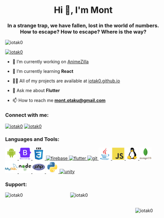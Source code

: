 <h1 align="center">Hi 👋, I'm Mont</h1>
<h3 align="center">In a strange trap, we have fallen, lost in the world of numbers. How to escape? How to escape? Where is the way?</h3>

<p align="left"> <img src="https://komarev.com/ghpvc/?username=iotak0&label=Profile%20views&color=0e75b6&style=flat" alt="iotak0" /> </p>

<p align="left"> <a href="https://twitter.com/iotak0" target="blank"><img src="https://img.shields.io/twitter/follow/iotak0?logo=twitter&style=for-the-badge" alt="iotak0" /></a> </p>

- 🔭 I’m currently working on [AnimeZilla](https://animezilla.xyz)

- 🌱 I’m currently learning **React**

- 👨‍💻 All of my projects are available at [iotak0.github.io](https://iotak0.github.io/iotak0/)

- 💬 Ask me about **Flutter**

- 📫 How to reach me **mont.otaku@gmail.com**

<h3 align="left">Connect with me:</h3>
<p align="left">
<a href="https://twitter.com/iotak0" target="blank"><img align="center" src="https://raw.githubusercontent.com/rahuldkjain/github-profile-readme-generator/master/src/images/icons/Social/twitter.svg" alt="iotak0" height="30" width="40" /></a>
<a href="https://instagram.com/iotak0" target="blank"><img align="center" src="https://raw.githubusercontent.com/rahuldkjain/github-profile-readme-generator/master/src/images/icons/Social/instagram.svg" alt="iotak0" height="30" width="40" /></a>
</p>

<h3 align="left">Languages and Tools:</h3>
<p align="left"> <a href="https://developer.android.com" target="_blank" rel="noreferrer"> <img src="https://raw.githubusercontent.com/devicons/devicon/master/icons/android/android-original-wordmark.svg" alt="android" width="40" height="40"/> </a> <a href="https://getbootstrap.com" target="_blank" rel="noreferrer"> <img src="https://raw.githubusercontent.com/devicons/devicon/master/icons/bootstrap/bootstrap-plain-wordmark.svg" alt="bootstrap" width="40" height="40"/> </a> <a href="https://www.w3schools.com/css/" target="_blank" rel="noreferrer"> <img src="https://raw.githubusercontent.com/devicons/devicon/master/icons/css3/css3-original-wordmark.svg" alt="css3" width="40" height="40"/> </a> <a href="https://firebase.google.com/" target="_blank" rel="noreferrer"> <img src="https://www.vectorlogo.zone/logos/firebase/firebase-icon.svg" alt="firebase" width="40" height="40"/> </a> <a href="https://flutter.dev" target="_blank" rel="noreferrer"> <img src="https://www.vectorlogo.zone/logos/flutterio/flutterio-icon.svg" alt="flutter" width="40" height="40"/> </a> <a href="https://git-scm.com/" target="_blank" rel="noreferrer"> <img src="https://www.vectorlogo.zone/logos/git-scm/git-scm-icon.svg" alt="git" width="40" height="40"/> </a> <a href="https://www.java.com" target="_blank" rel="noreferrer"> <img src="https://raw.githubusercontent.com/devicons/devicon/master/icons/java/java-original.svg" alt="java" width="40" height="40"/> </a> <a href="https://developer.mozilla.org/en-US/docs/Web/JavaScript" target="_blank" rel="noreferrer"> <img src="https://raw.githubusercontent.com/devicons/devicon/master/icons/javascript/javascript-original.svg" alt="javascript" width="40" height="40"/> </a> <a href="https://www.linux.org/" target="_blank" rel="noreferrer"> <img src="https://raw.githubusercontent.com/devicons/devicon/master/icons/linux/linux-original.svg" alt="linux" width="40" height="40"/> </a> <a href="https://www.mongodb.com/" target="_blank" rel="noreferrer"> <img src="https://raw.githubusercontent.com/devicons/devicon/master/icons/mongodb/mongodb-original-wordmark.svg" alt="mongodb" width="40" height="40"/> </a> <a href="https://www.mysql.com/" target="_blank" rel="noreferrer"> <img src="https://raw.githubusercontent.com/devicons/devicon/master/icons/mysql/mysql-original-wordmark.svg" alt="mysql" width="40" height="40"/> </a> <a href="https://nodejs.org" target="_blank" rel="noreferrer"> <img src="https://raw.githubusercontent.com/devicons/devicon/master/icons/nodejs/nodejs-original-wordmark.svg" alt="nodejs" width="40" height="40"/> </a> <a href="https://www.php.net" target="_blank" rel="noreferrer"> <img src="https://raw.githubusercontent.com/devicons/devicon/master/icons/php/php-original.svg" alt="php" width="40" height="40"/> </a> <a href="https://www.python.org" target="_blank" rel="noreferrer"> <img src="https://raw.githubusercontent.com/devicons/devicon/master/icons/python/python-original.svg" alt="python" width="40" height="40"/> </a> <a href="https://unity.com/" target="_blank" rel="noreferrer"> <img src="https://www.vectorlogo.zone/logos/unity3d/unity3d-icon.svg" alt="unity" width="40" height="40"/> </a> </p>

<h3 align="left">Support:</h3>
<p><a href="https://www.buymeacoffee.com/iotak0"> <img align="left" src="https://cdn.buymeacoffee.com/buttons/v2/default-yellow.png" height="50" width="210" alt="iotak0" /></a><a href="https://ko-fi.com/iotak0"> <img align="left" src="https://cdn.ko-fi.com/cdn/kofi3.png?v=3" height="50" width="210" alt="iotak0" /></a></p><br><br>

<p><img align="center" src="https://github-readme-stats.vercel.app/api/top-langs?username=iotak0&show_icons=true&locale=en&layout=compact" alt="iotak0" /></p>
